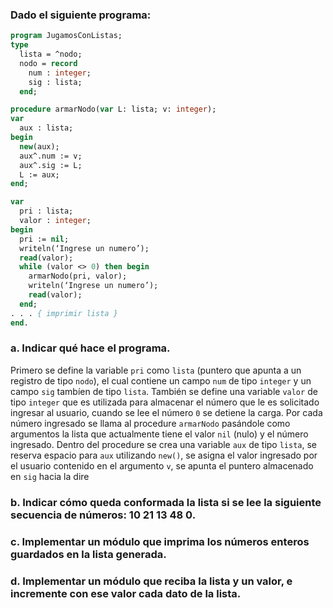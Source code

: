 ### Dado el siguiente programa:
```pascal
program JugamosConListas;
type
  lista = ^nodo;
  nodo = record
    num : integer;
    sig : lista;
  end;

procedure armarNodo(var L: lista; v: integer);
var
  aux : lista;
begin
  new(aux);
  aux^.num := v;
  aux^.sig := L;
  L := aux;
end;

var
  pri : lista;
  valor : integer;
begin
  pri := nil;
  writeln(‘Ingrese un numero’);
  read(valor);
  while (valor <> 0) then begin
    armarNodo(pri, valor);
    writeln(‘Ingrese un numero’);
    read(valor);
  end;
. . . { imprimir lista }
end.
```

### a. Indicar qué hace el programa.
Primero se define la variable `pri` como `lista` (puntero que apunta a un registro de tipo `nodo`), el cual contiene un campo `num` de tipo `integer` y un campo `sig` tambíen de tipo `lista`. También se define una variable `valor` de tipo `integer` que es utilizada para almacenar el número que le es solicitado ingresar al usuario, cuando se lee el número `0` se detiene la carga. Por cada número ingresado se llama al procedure `armarNodo` pasándole como argumentos la lista que actualmente tiene el valor `nil` (nulo) y el número ingresado. Dentro del procedure se crea una variable `aux` de tipo `lista`, se reserva espacio para `aux` utilizando `new()`, se asigna el valor ingresado por el usuario contenido en el argumento `v`, se apunta el puntero almacenado en `sig` hacia la dire

### b. Indicar cómo queda conformada la lista si se lee la siguiente secuencia de números: 10 21 13 48 0.
### c. Implementar un módulo que imprima los números enteros guardados en la lista generada.
### d. Implementar un módulo que reciba la lista y un valor, e incremente con ese valor cada dato de la lista.